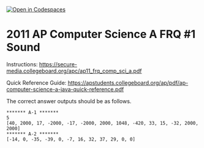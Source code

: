 [![Open in Codespaces](https://classroom.github.com/assets/launch-codespace-2972f46106e565e64193e422d61a12cf1da4916b45550586e14ef0a7c637dd04.svg)](https://classroom.github.com/open-in-codespaces?assignment_repo_id=19146044)
# 2011  AP Computer Science A FRQ #1 Sound

 
Instructions: https://secure-media.collegeboard.org/apc/ap11_frq_comp_sci_a.pdf 

Quick Reference Guide:  https://apstudents.collegeboard.org/ap/pdf/ap-computer-science-a-java-quick-reference.pdf   

The correct answer outputs should be as follows.   

```
******* A-1 *******
5
[40, 2000, 17, -2000, -17, -2000, 2000, 1048, -420, 33, 15, -32, 2000, 2000]
******* A-2 *******
[-14, 0, -35, -39, 0, -7, 16, 32, 37, 29, 0, 0] 
```
